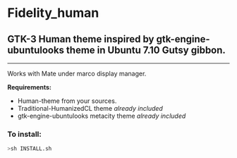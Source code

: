 # Fidelity_human

## GTK-3 Human theme inspired by gtk-engine-ubuntulooks theme in Ubuntu 7.10 Gutsy gibbon.

---

Works with Mate under marco display manager.

**Requirements:**

- Human-theme from your sources.
- Traditional-HumanizedCL theme _already included_
- gtk-engine-ubuntulooks metacity theme _already included_


### To install:
```sh
>sh INSTALL.sh
```
